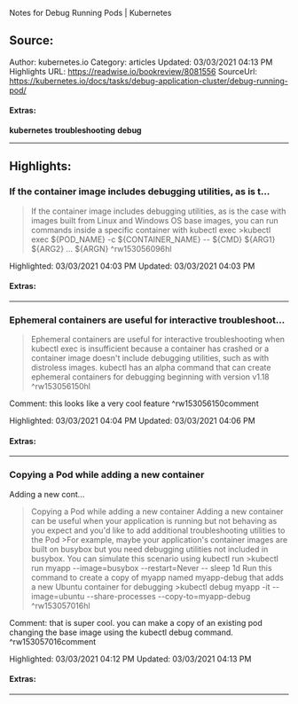 Notes for Debug Running Pods | Kubernetes

## Source:
Author: kubernetes.io
Category: articles
Updated: 03/03/2021 04:13 PM
Highlights URL: https://readwise.io/bookreview/8081556
SourceUrl: https://kubernetes.io/docs/tasks/debug-application-cluster/debug-running-pod/


#### Extras:
**kubernetes** **troubleshooting** **debug**

 
-----
 ## Highlights:

### If the container image includes debugging utilities, as is t...
>If the container image includes debugging utilities, as is the case with images built from Linux and Windows OS base images, you can run commands inside a specific container with kubectl exec
&gt;kubectl exec ${POD_NAME} -c ${CONTAINER_NAME} -- ${CMD} ${ARG1} ${ARG2} ... ${ARGN} ^rw153056096hl


Highlighted: 03/03/2021 04:03 PM
Updated: 03/03/2021 04:03 PM


#### Extras:






------

### Ephemeral containers are useful for interactive troubleshoot...
>Ephemeral containers are useful for interactive troubleshooting when kubectl exec is insufficient because a container has crashed or a container image doesn&#39;t include debugging utilities, such as with distroless images. kubectl has an alpha command that can create ephemeral containers for debugging beginning with version v1.18 ^rw153056150hl

Comment: this looks like a very cool feature ^rw153056150comment

Highlighted: 03/03/2021 04:04 PM
Updated: 03/03/2021 04:06 PM


#### Extras:






------

### Copying a Pod while adding a new container
Adding a new cont...
>Copying a Pod while adding a new container
Adding a new container can be useful when your application is running but not behaving as you expect and you&#39;d like to add additional troubleshooting utilities to the Pod
&gt;For example, maybe your application&#39;s container images are built on busybox but you need debugging utilities not included in busybox. You can simulate this scenario using kubectl run
&gt;kubectl run myapp --image=busybox --restart=Never -- sleep 1d
Run this command to create a copy of myapp named myapp-debug that adds a new Ubuntu container for debugging
&gt;kubectl debug myapp -it --image=ubuntu --share-processes --copy-to=myapp-debug ^rw153057016hl

Comment: that is super cool. you can make a copy of an existing pod changing the base image using the kubectl debug command. ^rw153057016comment

Highlighted: 03/03/2021 04:12 PM
Updated: 03/03/2021 04:13 PM


#### Extras:





------

